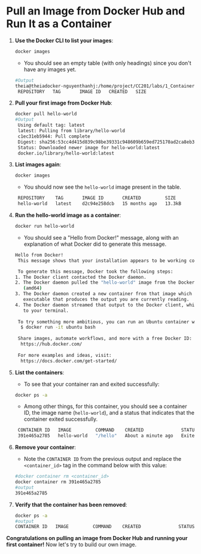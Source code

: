 # Pull an Image from Docker Hub and Run It as a Container

1. **Use the Docker CLI to list your images**:
   ```bash
   docker images
   ```
   - You should see an empty table (with only headings) since you don't have any images yet.
   ```bash
   #Output 
   theia@theiadocker-nguyenthanhj:/home/project/CC201/labs/1_ContainersAndDocker$ docker images
    REPOSITORY   TAG       IMAGE ID   CREATED   SIZE
   ```

2. **Pull your first image from Docker Hub**:
   ```bash
   docker pull hello-world
   #Output
    Using default tag: latest
    latest: Pulling from library/hello-world
    c1ec31eb5944: Pull complete 
    Digest: sha256:53cc4d415d839c98be39331c948609b659ed725170ad2ca8eb36951288f81b75
    Status: Downloaded newer image for hello-world:latest
    docker.io/library/hello-world:latest
   ```

3. **List images again**:
   ```bash
   docker images
   ```
   - You should now see the `hello-world` image present in the table.
   ```bash
    REPOSITORY    TAG       IMAGE ID       CREATED         SIZE
    hello-world   latest    d2c94e258dcb   15 months ago   13.3kB
   ```

4. **Run the hello-world image as a container**:
   ```bash
   docker run hello-world
   ```
   - You should see a "Hello from Docker!" message, along with an explanation of what Docker did to generate this message.
   ```bash
   Hello from Docker!
    This message shows that your installation appears to be working correctly.

    To generate this message, Docker took the following steps:
   1. The Docker client contacted the Docker daemon.
   2. The Docker daemon pulled the "hello-world" image from the Docker Hub.
      (amd64)
   3. The Docker daemon created a new container from that image which runs the
      executable that produces the output you are currently reading.
   4. The Docker daemon streamed that output to the Docker client, which sent it
      to your terminal.
    
    To try something more ambitious, you can run an Ubuntu container with:
     $ docker run -it ubuntu bash
    
    Share images, automate workflows, and more with a free Docker ID:
     https://hub.docker.com/
    
    For more examples and ideas, visit:
     https://docs.docker.com/get-started/
   ```

5. **List the containers**:
   - To see that your container ran and exited successfully:
   ```bash
   docker ps -a
   ```
   - Among other things, for this container, you should see a container ID, the image name (`hello-world`), and a status that indicates that the container exited successfully.
   ```bash
    CONTAINER ID   IMAGE         COMMAND    CREATED              STATUS                          PORTS     NAMES
    391e465a2785   hello-world   "/hello"   About a minute ago   Exited (0) About a minute ago             amazing_driscoll
   ```

6. **Remove your container**:
   - Note the `CONTAINER ID` from the previous output and replace the `<container_id>` tag in the command below with this value:
   ```bash
   #docker container rm <container_id>
   docker container rm 391e465a2785
   #output
   391e465a2785
   ```

7. **Verify that the container has been removed**:
   ```bash
   docker ps -a
   #output
   CONTAINER ID   IMAGE         COMMAND    CREATED              STATUS                          PORTS     NAMES
   ```

**Congratulations on pulling an image from Docker Hub and running your first container!** Now let's try to build our own image.

